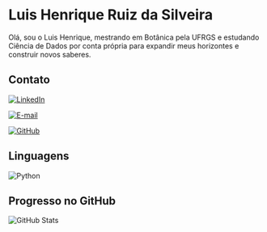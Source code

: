 # Luis Henrique Ruiz da Silveira


Olá, sou o Luis Henrique, mestrando em Botânica pela UFRGS e estudando Ciência de Dados por conta própria para expandir meus horizontes e construir novos saberes. 


## Contato
[![LinkedIn](https://img.shields.io/badge/LinkedIn-000?style=for-the-badge&logo=linkedin&logoColor=0E76A8)](https://www.linkedin.com/in/uis-henrique-ruiz-da-silveira/)

[![E-mail](https://img.shields.io/badge/-Email-000?style=for-the-badge&logo=microsoft-outlook&logoColor=007BFF)](mailto:lhrsds@gmail.com)

[![GitHub](https://img.shields.io/badge/GitHub-000?style=for-the-badge&logo=github&logoColor=white)](+https://github.com/LuHenRuiz)



## Linguagens
![Python](https://img.shields.io/badge/Python-000?style=for-the-badge&logo=python)



## Progresso no GitHub 
![GitHub Stats](https://github-readme-stats.vercel.app/api?username=LuHenRuiz&theme=transparent&bg_color=000&border_color=30A3DC&show_icons=true&icon_color=30A3DC&title_color=E94D5F&text_color=FFF)
